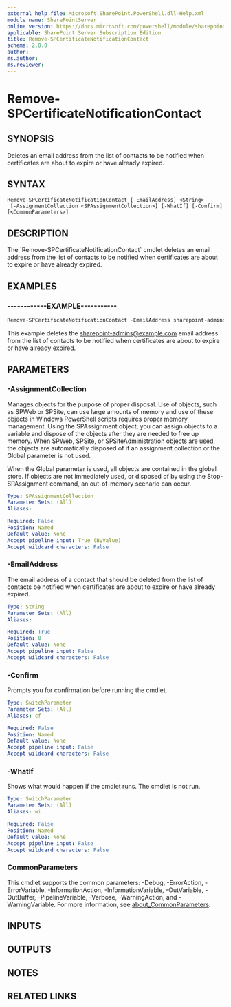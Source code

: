 ```yaml
---
external help file: Microsoft.SharePoint.PowerShell.dll-Help.xml
module name: SharePointServer
online version: https://docs.microsoft.com/powershell/module/sharepoint-server/remove-spcertificatenotificationcontact
applicable: SharePoint Server Subscription Edition
title: Remove-SPCertificateNotificationContact
schema: 2.0.0
author:
ms.author:
ms.reviewer:
---
```


# Remove-SPCertificateNotificationContact

## SYNOPSIS
Deletes an email address from the list of contacts to be notified when certificates are about to expire or have already expired.

## SYNTAX

```
Remove-SPCertificateNotificationContact [-EmailAddress] <String>
 [-AssignmentCollection <SPAssignmentCollection>] [-WhatIf] [-Confirm] [<CommonParameters>]
```

## DESCRIPTION
The \`Remove-SPCertificateNotificationContact\` cmdlet deletes an email address from the list of contacts to be notified when certificates are about to expire or have already expired.

## EXAMPLES

### ------------EXAMPLE-----------
```powershell
Remove-SPCertificateNotificationContact -EmailAddress sharepoint-admins@example.com
```

This example deletes the sharepoint-admins@example.com email address from the list of contacts to be notified when certificates are about to expire or have already expired.

## PARAMETERS

### -AssignmentCollection
Manages objects for the purpose of proper disposal.
Use of objects, such as SPWeb or SPSite, can use large amounts of memory and use of these objects in Windows PowerShell scripts requires proper memory management.
Using the SPAssignment object, you can assign objects to a variable and dispose of the objects after they are needed to free up memory.
When SPWeb, SPSite, or SPSiteAdministration objects are used, the objects are automatically disposed of if an assignment collection or the Global parameter is not used.

When the Global parameter is used, all objects are contained in the global store.
If objects are not immediately used, or disposed of by using the Stop-SPAssignment command, an out-of-memory scenario can occur.

```yaml
Type: SPAssignmentCollection
Parameter Sets: (All)
Aliases:

Required: False
Position: Named
Default value: None
Accept pipeline input: True (ByValue)
Accept wildcard characters: False
```

### -EmailAddress
The email address of a contact that should be deleted from the list of contacts be notified when certificates are about to expire or have already expired.

```yaml
Type: String
Parameter Sets: (All)
Aliases:

Required: True
Position: 0
Default value: None
Accept pipeline input: False
Accept wildcard characters: False
```

### -Confirm
Prompts you for confirmation before running the cmdlet.

```yaml
Type: SwitchParameter
Parameter Sets: (All)
Aliases: cf

Required: False
Position: Named
Default value: None
Accept pipeline input: False
Accept wildcard characters: False
```

### -WhatIf
Shows what would happen if the cmdlet runs.
The cmdlet is not run.

```yaml
Type: SwitchParameter
Parameter Sets: (All)
Aliases: wi

Required: False
Position: Named
Default value: None
Accept pipeline input: False
Accept wildcard characters: False
```

### CommonParameters
This cmdlet supports the common parameters: -Debug, -ErrorAction, -ErrorVariable, -InformationAction, -InformationVariable, -OutVariable, -OutBuffer, -PipelineVariable, -Verbose, -WarningAction, and -WarningVariable. For more information, see [about_CommonParameters](https://go.microsoft.com/fwlink/?LinkID=113216).

## INPUTS

## OUTPUTS

## NOTES

## RELATED LINKS
